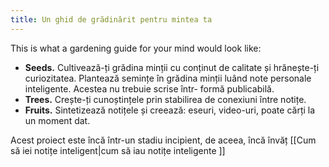 ```yaml
---
title: Un ghid de grădinărit pentru mintea ta
---
```

This is what a gardening guide for your mind would look like:

- **Seeds.** Cultivează-ți grădina minții cu conținut de calitate și hrănește-ți curiozitatea. Plantează semințe în grădina minții luând note personale inteligente. Acestea nu trebuie scrise într- formă publicabilă.  
- **Trees.** Crește-ți cunoștințele prin stabilirea de conexiuni între notițe. 
- **Fruits.** Sintetizează notițele și creează: eseuri, video-uri, poate cărți la un moment dat.


Acest proiect este încă într-un stadiu incipient, de aceea, încă învăț [[Cum să iei notițe inteligent|cum să iau notițe inteligente ]]
